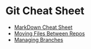 # Git Cheat Sheet

* [MarkDown Cheat Sheet](https://github.com/adam-p/markdown-here/wiki/Markdown-Cheatsheet)
* [Moving Files Between Repos](./move_files_between_repos.md)
* [Managing Branches](https://github.com/Kunena/Kunena-Forum/wiki/Create-a-new-branch-with-git-and-manage-branches)
